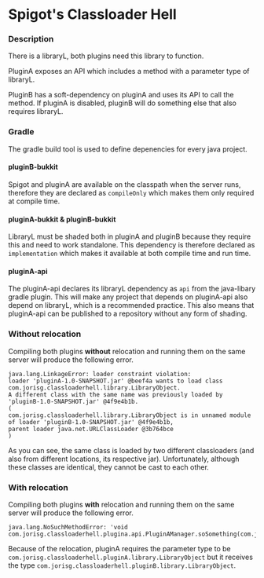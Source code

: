# Spigot's Classloader Hell

### Description

There is a libraryL, both plugins need this library to function.

PluginA exposes an API which includes a method with a parameter type of libraryL.

PluginB has a soft-dependency on pluginA and uses its API to call the method.
If pluginA is disabled, pluginB will do something else that also requires libraryL.

### Gradle

The gradle build tool is used to define depenencies for every java project.

#### pluginB-bukkit
Spigot and pluginA are available on the classpath when the server runs, 
therefore they are declared as `compileOnly` which makes them only required at compile time.

#### pluginA-bukkit & pluginB-bukkit
LibraryL must be shaded both in pluginA and pluginB because they require this and need to work standalone.
This dependency is therefore declared as `implementation` which makes it available at both compile time and run time.

#### pluginA-api
The pluginA-api declares its libraryL dependency as `api` from the java-libary gradle plugin. 
This will make any project that depends on pluginA-api also depend on libraryL, which is a recommended practice.
This also means that pluginA-api can be published to a repository without any form of shading.

### Without relocation

Compiling both plugins **without** relocation and running them on the same server will produce the following error.

```
java.lang.LinkageError: loader constraint violation: 
loader 'pluginA-1.0-SNAPSHOT.jar' @beef4a wants to load class com.jorisg.classloaderhell.library.LibraryObject. 
A different class with the same name was previously loaded by 'pluginB-1.0-SNAPSHOT.jar' @4f9e4b1b. 
(
com.jorisg.classloaderhell.library.LibraryObject is in unnamed module of loader 'pluginB-1.0-SNAPSHOT.jar' @4f9e4b1b, 
parent loader java.net.URLClassLoader @3b764bce
)
```

As you can see, the same class is loaded by two different classloaders (and also from different locations, its respective jar).
Unfortunately, although these classes are identical, they cannot be cast to each other.

### With relocation

Compiling both plugins **with** relocation and running them on the same server will produce the following error.

```
java.lang.NoSuchMethodError: 'void com.jorisg.classloaderhell.plugina.api.PluginAManager.soSomething(com.jorisg.classloaderhell.pluginB.library.LibraryObject)'
```

Because of the relocation, pluginA requires the parameter type to be `com.jorisg.classloaderhell.pluginA.library.LibraryObject`
but it receives the type `com.jorisg.classloaderhell.pluginB.library.LibraryObject`.

